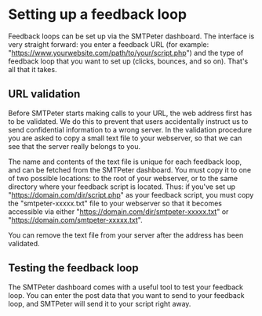 # Setting up a feedback loop

Feedback loops can be set up via the SMTPeter dashboard. The interface
is very straight forward: you enter a feedback URL (for example:
"https://www.yourwebsite.com/path/to/your/script.php") and the type
of feedback loop that you want to set up (clicks, bounces, and so on). 
That's all that it takes.


## URL validation

Before SMTPeter starts making calls to your URL, the web address first has
to be validated. We do this to prevent that users accidentally instruct
us to send confidential information to a wrong server. In the validation
procedure you are asked to copy a small text file to your webserver, so
that we can see that the server really belongs to you.

The name and contents of the text file is unique for each feedback loop,
and can be fetched from the SMTPeter dashboard. You must copy it to one of
two possible locations: to the root of your webserver, or to the same directory 
where your feedback script is located. Thus: if you've set up "https://domain.com/dir/script.php"
as your feedback script, you must copy the "smtpeter-xxxxx.txt" file
to your webserver so that it becomes accessible via either 
"https://domain.com/dir/smtpeter-xxxxx.txt" or "https://domain.com/smtpeter-xxxxx.txt".

You can remove the text file from your server after the address has been 
validated.
 

## Testing the feedback loop

The SMTPeter dashboard comes with a useful tool to test your feedback
loop. You can enter the post data that you want to send to your feedback
loop, and SMTPeter will send it to your script right away.


